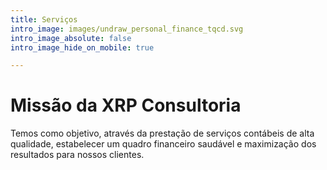 ```yaml
---
title: Serviços
intro_image: images/undraw_personal_finance_tqcd.svg
intro_image_absolute: false
intro_image_hide_on_mobile: true

---
```

# Missão da XRP Consultoria

Temos como objetivo, através da prestação de serviços contábeis de alta qualidade, estabelecer um quadro financeiro saudável e maximização dos resultados para nossos clientes.